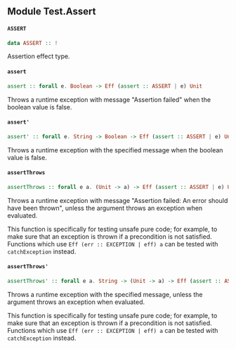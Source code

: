 ## Module Test.Assert

#### `ASSERT`

``` purescript
data ASSERT :: !
```

Assertion effect type.

#### `assert`

``` purescript
assert :: forall e. Boolean -> Eff (assert :: ASSERT | e) Unit
```

Throws a runtime exception with message "Assertion failed" when the boolean
value is false.

#### `assert'`

``` purescript
assert' :: forall e. String -> Boolean -> Eff (assert :: ASSERT | e) Unit
```

Throws a runtime exception with the specified message when the boolean
value is false.

#### `assertThrows`

``` purescript
assertThrows :: forall e a. (Unit -> a) -> Eff (assert :: ASSERT | e) Unit
```

Throws a runtime exception with message "Assertion failed: An error should
have been thrown", unless the argument throws an exception when evaluated.

This function is specifically for testing unsafe pure code; for example,
to make sure that an exception is thrown if a precondition is not
satisfied. Functions which use `Eff (err :: EXCEPTION | eff) a` can be
tested with `catchException` instead.

#### `assertThrows'`

``` purescript
assertThrows' :: forall e a. String -> (Unit -> a) -> Eff (assert :: ASSERT | e) Unit
```

Throws a runtime exception with the specified message, unless the argument
throws an exception when evaluated.

This function is specifically for testing unsafe pure code; for example,
to make sure that an exception is thrown if a precondition is not
satisfied. Functions which use `Eff (err :: EXCEPTION | eff) a` can be
tested with `catchException` instead.


